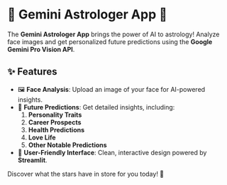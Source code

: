 # 🌌 Gemini Astrologer App 🌠  

The **Gemini Astrologer App** brings the power of AI to astrology! Analyze face images and get personalized future predictions using the **Google Gemini Pro Vision API**.  

## ✨ Features  

- 🖼️ **Face Analysis**: Upload an image of your face for AI-powered insights.  
- 🔮 **Future Predictions**: Get detailed insights, including:  
  1. **Personality Traits**  
  2. **Career Prospects**  
  3. **Health Predictions**  
  4. **Love Life**  
  5. **Other Notable Predictions**  
- 🌟 **User-Friendly Interface**: Clean, interactive design powered by **Streamlit**.  

Discover what the stars have in store for you today! 🌠  
